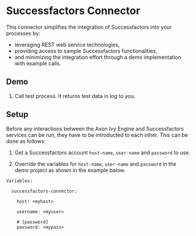 # Successfactors Connector

This connector simplifies the integration of Successfactors into your processes by:

- leveraging REST web service technologies,
- providing access to sample Successfactors functionalities,
- and minimizing the integration effort through a demo implementation with example calls.

## Demo

1. Call test process. It returns test data in log to you.

## Setup

Before any interactions between the Axon Ivy Engine and Successfactors services can be run, they have to be introducted to each other. This can be done as follows:

1. Get a Successfactors account `host-name`, `user-name` and `password` to use.

1. Override the variables for `host-name`, `user-name` and `password` in the demo project as shown in the example below.

```
Variables:
  
  successfactors-connector:
  
    host: <myhost>
    
    username: <myuser>
  
    # [password]
    password: <mypass>
```
